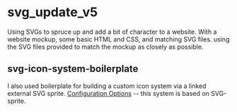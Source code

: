 # svg_update_v5

Using SVGs to spruce up and add a bit of character to a website. With a website mockup, some basic HTML and CSS, and matching SVG files. using the SVG files provided to match the mockup as closely as possible.

## svg-icon-system-boilerplate

I also used boilerplate for building a custom icon system via a linked external SVG sprite. [Configuration Options](https://github.com/jkphl/svg-sprite) -- this system is based on SVG-sprite.
